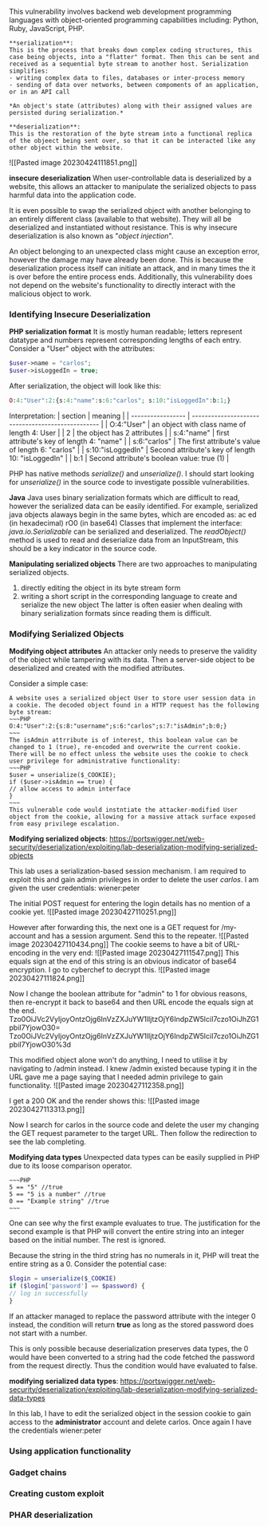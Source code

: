 This vulnerability involves backend web development programming languages with object-oriented programming capabilities including: Python, Ruby, JavaScript, PHP. 

```ad-summary
**serialization**:
This is the process that breaks down complex coding structures, this case being objects, into a "flatter" format. Then this can be sent and received as a sequential byte stream to another host. Serialization simplifies:
- writing complex data to files, databases or inter-process memory 
- sending of data over networks, between compoments of an application, or in an API call

*An object's state (attributes) along with their assigned values are persisted during serialization.* 

**deserialization**:
This is the restoration of the byte stream into a functional replica of the objeect being sent over, so that it can be interacted like any other object within the website.
```
![[Pasted image 20230424111851.png]]

**insecure deserialization**
When user-controllable data is deserialized by a website, this allows an attacker to manipulate the serialized objects to pass harmful data into the application code.

It is even possible to swap the serialized object with another belonging to an entirely different class (available to that website). They will all be deserialized and instantiated without resistance. This is why insecure deserialization is also known as "*object injection*".

An object belonging to an unexpected class might cause an exception error, however the damage may have already been done. This is because the deserialization process itself can initiate an attack, and in many times the it is over before the entire process ends. Additionally, this vulnerability does not depend on the website's functionality to directly interact with the malicious object to work. 

### Identifying Insecure Deserialization

**PHP serialization format**
It is mostly human readable; letters represent datatype and numbers represent corresponding lengths of each entry. Consider a "User" object with the attributes: 
```PHP
$user->name = "carlos";
$user->isLoggedIn = true;
```
After serialization, the object will look like this: 
```PHP
O:4:"User":2:{s:4:"name":s:6:"carlos"; s:10:"isLoggedIn":b:1;}
```
Interpretation:
| section           | meaning                                           |
| ----------------- | ------------------------------------------------- |
| O:4:"User"        | an object with class name of length 4: User       |
| 2                 | the object has 2 attributes                       |
| s:4:"name"        | first attribute's key of length 4: "name"         |
| s:6:"carlos"      | The first attribute's value of length 6: "carlos" |
| s:10:"isLoggedIn" | Second attribute's key of length 10: "isLoggedIn" |
| b:1               | Second attribute's boolean value: true (1)        |

PHP has native methods *serialize()* and *unserialize()*. I should start looking for *unserialize()* in the source code to investigate possible vulnerabilities.

**Java**
Java uses binary serialization formats which are difficult to read, however the serialized data can be easily identified. For example, serialized java objects alaways begin in the same bytes, which are encoded as:
	ac ed (in hexadecimal)
	rO0 (in base64)
Classes that implement the interface: *java.io.Serializable* can be serialized and deserialized. The *readObject()* method is used to read and deserialize data from an InputStream, this should be a key indicator in the source code.

**Manipulating serialized objects**
There are two approaches to manipulating serialized objects. 
1. directly editing the object in its byte stream form
2. writing a short script in the corresponding language to create and serialize the new object
The latter is often easier when dealing with binary serialization formats since reading them is difficult.

### Modifying Serialized Objects

**Modifying object attributes**
An attacker only needs to preserve the validity of the object while tampering with its data. Then a server-side object to be deserialized and created with the modified attributes. 

Consider a simple case:
```ad-example
A website uses a serialized object User to store user session data in a cookie. The decoded object found in a HTTP request has the following byte stream:
~~~PHP
O:4:"User":2:{s:8:"username";s:6:"carlos";s:7:"isAdmin";b:0;}
~~~
The isAdmin attrribute is of interest, this boolean value can be changed to 1 (true), re-encoded and overwrite the current cookie. There will be no effect unless the website uses the cookie to check user privilege for administrative functionality:
~~~PHP
$user = unserialize($_COOKIE);
if ($user->isAdmin == true) {
// allow access to admin interface
}
~~~
This vulnerable code would instntiate the attacker-modified User object from the cookie, allowing for a massive attack surface exposed from easy privilege escalation. 
```

**Modifying serialized objects**: https://portswigger.net/web-security/deserialization/exploiting/lab-deserialization-modifying-serialized-objects 

This lab uses a serialization-based session mechanism. I am required to exploit this and gain admin privileges in order to delete the user *carlos*. I am given the user credentials:
	wiener:peter 

The initial POST request for entering the login details has no mention of a cookie yet. 
![[Pasted image 20230427110251.png]]

However after forwarding this, the next one is a GET request for /my-account and has a session argument. Send this to the repeater. 
![[Pasted image 20230427110434.png]]
The cookie seems to have a bit of URL-encoding in the very end:
![[Pasted image 20230427111547.png]]
This equals sign at the end of this string is an obvious indicator of base64 encryption. I go to cyberchef to decrypt this. 
![[Pasted image 20230427111824.png]]

Now I change the boolean attribute for "admin" to 1 for obvious reasons, then re-encrypt it back to base64 and then URL encode the equals sign at the end.
	Tzo0OiJVc2VyIjoyOntzOjg6InVzZXJuYW1lIjtzOjY6IndpZW5lciI7czo1OiJhZG1pbiI7YjowO30= 
	Tzo0OiJVc2VyIjoyOntzOjg6InVzZXJuYW1lIjtzOjY6IndpZW5lciI7czo1OiJhZG1pbiI7YjowO30%3d

This modified object alone won't do anything, I need to utilise it by navigating to /admin instead. I knew /admin existed because typing it in the URL gave me a page saying that I needed admin privilege to gain functionality. 
![[Pasted image 20230427112358.png]]

I get a 200 OK and the render shows this:
![[Pasted image 20230427113313.png]]

Now I search for carlos in the source code and delete the user my changing the GET request parameter to the target URL. Then follow the redirection to see the lab completing. 

**Modifying data types**
Unexpected data types can be easily supplied in PHP due to its loose comparison operator. 
```ad-example
~~~PHP
5 == "5" //true
5 == "5 is a number" //true
0 == "Example string" //true
~~~
```
One can see why the first example evaluates to true. The justification for the second example is that PHP will convert the entire string into an integer based on the initial number. The rest is ignored. 

Because the string in the third string has no numerals in it, PHP will treat the entire string as a 0. Consider the potential case:
```PHP
$login = unserialize($_COOKIE)
if ($login['password'] == $password) {
// log in successfully
}
```
If an attacker managed to replace the password attribute with the integer 0 instead, the condition will return **true** as long as the stored password does not start with a number. 

This is only possible because deserialization preserves data types, the 0 would have been converted to a string had the code fetched the password from the request directly. Thus the condition would have evaluated to false. 

**modifying serialized data types**: https://portswigger.net/web-security/deserialization/exploiting/lab-deserialization-modifying-serialized-data-types

In this lab, I have to edit the serialized object in the session cookie to gain access to the **administrator** account and delete carlos. Once again I have the credentials wiener:peter



### Using application functionality
### Gadget chains
### Creating custom exploit
### PHAR deserialization


